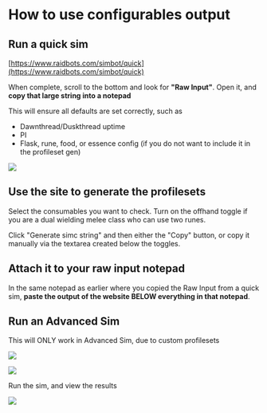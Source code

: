 # How to use configurables output

## Run a quick sim

[https://www.raidbots.com/simbot/quick](https://www.raidbots.com/simbot/quick)

When complete, scroll to the bottom and look for **"Raw Input"**. Open it, and **copy that large string into a notepad**

This will ensure all defaults are set correctly, such as

 - Dawnthread/Duskthread uptime
 - PI
 - Flask, rune, food, or essence config (if you do not want to include it in the profileset gen)

![](https://i.imgur.com/zKnS9XD.png)

## Use the site to generate the profilesets

Select the consumables you want to check. Turn on the offhand toggle if you are a dual wielding melee class who can use two runes.

Click "Generate simc string" and then either the "Copy" button, or copy it manually via the textarea created below the toggles.

## Attach it to your raw input notepad

In the same notepad as earlier where you copied the Raw Input from a quick sim, **paste the output of the website BELOW everything in that notepad**.

## Run an Advanced Sim

This will ONLY work in Advanced Sim, due to custom profilesets

![](https://i.imgur.com/RnNRNDL.png)

![](https://i.imgur.com/M5X7Kuc.png)

Run the sim, and view the results

![](https://i.imgur.com/I76co9O.png)